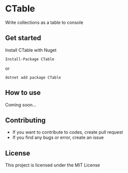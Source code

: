 # CTable

Write collections as a table to console

## Get started

Install CTable with Nuget

```
Install-Package CTable
```

or

```
dotnet add package CTable
```

## How to use

Coming soon...

## Contributing

* If you want to contribute to codes, create pull request
* If you find any bugs or error, create an issue

## License

This project is licensed under the MIT License
